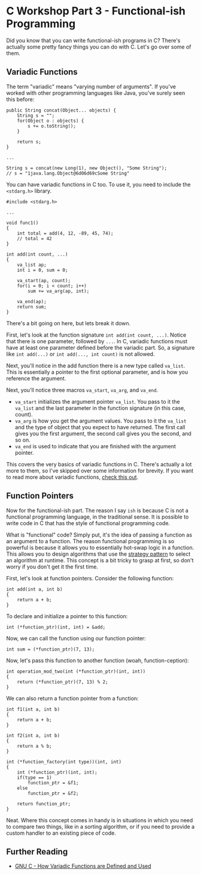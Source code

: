 # C Workshop Part 3 - Functional-ish Programming
Did you know that you can write functional-ish programs in C? There's actually some pretty fancy things you can do with C. Let's go over some of them.

## Variadic Functions
The term "variadic" means "varying number of arguments". If you've worked with other programming languages like Java, you've surely seen this before:
```
public String concat(Object... objects) {
    String s = "";
    for(Object o : objects) {
        s += o.toString();
    }

    return s;
}

...

String s = concat(new Long(1), new Object(), "Some String");
// s = "1java.lang.Object@6d06d69cSome String"
```

You can have variadic functions in C too. To use it, you need to include the `<stdarg.h>` library.

```
#include <stdarg.h>

...

void func1()
{
    int total = add(4, 12, -89, 45, 74);
    // total = 42
}

int add(int count, ...)
{
    va_list ap;
    int i = 0, sum = 0;

    va_start(ap, count);
    for(i = 0; i < count; i++)
        sum += va_arg(ap, int);

    va_end(ap);
    return sum;
}
```

There's a bit going on here, but lets break it down.

First, let's look at the function signature `int add(int count, ...)`. Notice that there is one parameter, followed by `...`. In C, variadic functions must have at least one parameter defined before the variadic part. So, a signature like `int add(...)` or `int add(..., int count)` is not allowed.

Next, you'll notice in the add function there is a new type called `va_list`. This is essentially a pointer to the first optional parameter, and is how you reference the argument.

Next, you'll notice three macros `va_start`, `va_arg`, and `va_end`.
- `va_start` initializes the argument pointer `va_list`. You pass to it the `va_list` and the last parameter in the function signature (in this case, count).
- `va_arg` is how you get the argument values. You pass to it the `va_list` and the type of object that you expect to have returned. The first call gives you the first argument, the second call gives you the second, and so on.
- `va_end` is used to indicate that you are finished with the argument pointer.

This covers the very basics of variadic functions in C. There's actually a lot more to them, so I've skipped over some information for brevity. If you want to read more about variadic functions, [check this out](https://www.gnu.org/software/libc/manual/html_node/How-Variadic.html#How-Variadic).

## Function Pointers
Now for the functional-ish part. The reason I say `ish` is because C is not a functional programming language, in the traditional sense. It is possible to write code in C that has the style of functional programming code.

What is "functional" code? Simply put, it's the idea of passing a function as an argument to a function. The reason functional programming is so powerful is because it allows you to essentially hot-swap logic in a function. This allows you to design algorithms that use the [strategy pattern](https://en.wikipedia.org/wiki/Strategy_pattern) to select an algorithm at runtime. This concept is a bit tricky to grasp at first, so don't worry if you don't get it the first time.

First, let's look at function pointers. Consider the following function:
```
int add(int a, int b)
{
    return a + b;
}
```

To declare and initialize a pointer to this function:
```
int (*function_ptr)(int, int) = &add;
```

Now, we can call the function using our function pointer:
```
int sum = (*function_ptr)(7, 13);
```

Now, let's pass this function to another function (woah, function-ception):
```
int operation_mod_two(int (*function_ptr)(int, int))
{
    return (*function_ptr)(7, 13) % 2;
}
```

We can also return a function pointer from a function:
```
int f1(int a, int b)
{
    return a + b;
}

int f2(int a, int b)
{
    return a % b;
}

int (*function_factory(int type))(int, int)
{
    int (*function_ptr)(int, int);
    if(type == 1)
        function_ptr = &f1;
    else
        function_ptr = &f2;

    return function_ptr;
}
```

Neat. Where this concept comes in handy is in situations in which you need to compare two things, like in a sorting algorithm, or if you need to provide a custom handler to an existing piece of code.

## Further Reading
- [GNU C - How Variadic Functions are Defined and Used](https://www.gnu.org/software/libc/manual/html_node/How-Variadic.html#How-Variadic)